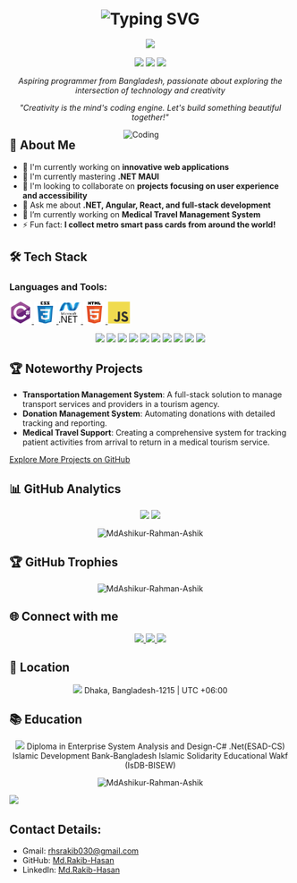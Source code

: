 <h1 align="center">
    <img src="https://readme-typing-svg.herokuapp.com?font=Fira+Code&size=30&pause=1000&color=8E2DE2&center=true&vCenter=true&width=435&lines=Welcome+to+my+Code+Camp!;I'm+Md+Rakib+Hasan;" alt="Typing SVG">
  </h1>
  
  <!-- Custom SVG Banner -->
  <p align="center">
    <img src="https://capsule-render.vercel.app/api?type=waving&color=gradient&text=Code%20With%20Passion&height=100&section=header&animation=fadeIn&fontColor=fff&fontSize=40&fontAlignY=40"/>
  </p>
  
  <p align="center">
    <a href="https://www.linkedin.com/in/md-ashikur-rahman-ashik-560b00185/"><img src="https://img.shields.io/badge/-LinkedIn-0077B5?style=for-the-badge&logo=linkedin&logoColor=white"/></a>
    <a href="mailto:rhsrakib030@gmail.com"><img src="https://img.shields.io/badge/-Email-D14836?style=for-the-badge&logo=gmail&logoColor=white"/></a>
    <a href="http://www.sarkarpalaceinfostore.com"><img src="https://img.shields.io/badge/-Website-1a73e8?style=for-the-badge&logo=google-chrome&logoColor=white"/></a>
  </p>
  
  <p align="center">
    <em>Aspiring programmer from Bangladesh, passionate about exploring the intersection of technology and creativity</em>
  </p>
  
  <!-- Unique Quote -->
  <p align="center"><i>"Creativity is the mind's coding engine. Let's build something beautiful together!"</i></p>
  
  <img align="right" alt="Coding" width="300" src="https://cdn.dribbble.com/users/1162077/screenshots/3848914/programmer.gif">
  
  ## 💫 About Me
  
  - 🔭 I'm currently working on **innovative web applications**
  - 🌱 I'm currently mastering   **.NET MAUI**
  - 👯 I'm looking to collaborate on **projects focusing on user experience and accessibility**
  - 💬 Ask me about **.NET, Angular, React, and full-stack development**
  - 🚀 I’m currently working on **Medical Travel Management System**
  - ⚡ Fun fact: **I collect metro smart pass cards from around the world!**
  
  ## 🛠️ Tech Stack
  <h3 align="left">Languages and Tools:</h3>
  <p align="left"> <a href="https://www.w3schools.com/cs/" target="_blank" rel="noreferrer"> <img src="https://raw.githubusercontent.com/devicons/devicon/master/icons/csharp/csharp-original.svg" alt="csharp" width="40" height="40"/> </a> <a href="https://www.w3schools.com/css/" target="_blank" rel="noreferrer"> <img src="https://raw.githubusercontent.com/devicons/devicon/master/icons/css3/css3-original-wordmark.svg" alt="css3" width="40" height="40"/> </a> <a href="https://dotnet.microsoft.com/" target="_blank" rel="noreferrer"> <img src="https://raw.githubusercontent.com/devicons/devicon/master/icons/dot-net/dot-net-original-wordmark.svg" alt="dotnet" width="40" height="40"/> </a> <a href="https://www.w3.org/html/" target="_blank" rel="noreferrer"> <img src="https://raw.githubusercontent.com/devicons/devicon/master/icons/html5/html5-original-wordmark.svg" alt="html5" width="40" height="40"/> </a> <a href="https://developer.mozilla.org/en-US/docs/Web/JavaScript" target="_blank" rel="noreferrer"> <img src="https://raw.githubusercontent.com/devicons/devicon/master/icons/javascript/javascript-original.svg" alt="javascript" width="40" height="40"/> </a> <a href="https://www.mysql.com/" target="_blank" rel="noreferrer">  </a> </p>
  <p align="center">
    <img src="https://img.shields.io/badge/C%23-239120?style=for-the-badge&logo=c-sharp&logoColor=white"/>
    <img src="https://img.shields.io/badge/.NET-512BD4?style=for-the-badge&logo=dotnet&logoColor=white"/>
    <img src="https://img.shields.io/badge/Angular-DD0031?style=for-the-badge&logo=angular&logoColor=white"/>
    <img src="https://img.shields.io/badge/React-20232A?style=for-the-badge&logo=react&logoColor=61DAFB"/>
    <img src="https://img.shields.io/badge/Blazor-512BD4?style=for-the-badge&logo=blazor&logoColor=white"/>
    <img src="https://img.shields.io/badge/MAUI-512BD4?style=for-the-badge&logo=dotnet&logoColor=white"/>
    <img src="https://img.shields.io/badge/JavaScript-F7DF1E?style=for-the-badge&logo=javascript&logoColor=black"/>
    <img src="https://img.shields.io/badge/HTML5-E34F26?style=for-the-badge&logo=html5&logoColor=white"/>
    <img src="https://img.shields.io/badge/CSS3-1572B6?style=for-the-badge&logo=css3&logoColor=white"/>
    <img src="https://img.shields.io/badge/SQL-4479A1?style=for-the-badge&logo=microsoft-sql-server&logoColor=white"/>
  </p>
  
  ## 🏆 Noteworthy Projects
  
  - **Transportation Management System**: A full-stack solution to manage transport services and providers in a tourism agency.
  - **Donation Management System**: Automating donations with detailed tracking and reporting.
  - **Medical Travel Support**: Creating a comprehensive system for tracking patient activities from arrival to return in a medical tourism service.
  
  [Explore More Projects on GitHub](https://github.com/MdAshikur-Rahman-Ashik)
  
  ## 📊 GitHub Analytics
  
  <p align="center">
    <img height="180em" src="https://github-readme-stats-eight-theta.vercel.app/api?username=MdAshikur-Rahman-Ashik&show_icons=true&theme=algolia&include_all_commits=true&count_private=true"/>
    <img height="180em" src="https://github-readme-stats-eight-theta.vercel.app/api/top-langs/?username=MdAshikur-Rahman-Ashik&layout=compact&langs_count=8&theme=algolia"/>
  </p>
  
  <p align="center">
    <img src="https://github-readme-streak-stats.herokuapp.com/?user=MdAshikur-Rahman-Ashik&theme=algolia" alt="MdAshikur-Rahman-Ashik" />
  </p>
  
  ## 🏆 GitHub Trophies
  
  <p align="center">
    <img src="https://github-profile-trophy.vercel.app/?username=MdAshikur-Rahman-Ashik&theme=algolia&no-frame=false&no-bg=false&margin-w=4" alt="MdAshikur-Rahman-Ashik" />
  </p>
  
  ## 🌐 Connect with me
  
  <p align="center">
    <a href="https://www.linkedin.com/in/md-ashikur-rahman-ashik-560b00185/" target="_blank">
      <img src="https://img.icons8.com/fluent/48/000000/linkedin.png"/>
    </a>
    <a href="mailto:mohammadashikidb@gmail.com" target="_blank">
      <img src="https://img.icons8.com/fluent/48/000000/gmail.png"/>
    </a>
    <a href="http://www.sarkarpalaceinfostore.com" target="_blank">
      <img src="https://img.icons8.com/fluent/48/000000/domain.png"/>
    </a>
  </p>
  
  ## 📍 Location
  
  <p align="center">
    <img src="https://img.icons8.com/color/48/000000/bangladesh.png"/>
    Dhaka, Bangladesh-1215 | UTC +06:00
  </p>
  
  ## 📚 Education
  
  <p align="center">
    <img src="https://img.icons8.com/color/48/000000/graduation-cap.png"/>
    Diploma in Enterprise System Analysis and Design-C#  .Net(ESAD-CS)<br>
    Islamic Development Bank-Bangladesh Islamic Solidarity Educational Wakf (IsDB-BISEW)
  </p>
  
  <p align="center">
    <img src="https://komarev.com/ghpvc/?username=MdAshikur-Rahman-Ashik&label=Profile%20views&color=0e75b6&style=flat" alt="MdAshikur-Rahman-Ashik" />
  </p>
  
  <img src="https://capsule-render.vercel.app/api?type=waving&color=gradient&height=100&section=footer"/>
  
  ## Contact Details:
  - Gmail: rhsrakib030@gmail.com
  - GitHub: [Md.Rakib-Hasan](https://github.com/rhsrakib)
  - LinkedIn: [Md.Rakib-Hasan](https://www.linkedin.com/in//)
